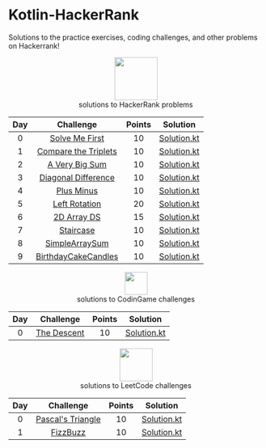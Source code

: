 # Kotlin-HackerRank
Solutions to the practice exercises, coding challenges, and other problems on Hackerrank!
<p align="center">
    <a href="#">
        <img height=85 src="https://sharp.services.greenhouse.io/production/integrations/hackerrank-color-resized-75nmq02hm.png?auto=format&fit=max&lossless=true&q=90&w=430&s=9545d538a825e5ba6ab1bf11ce9b1a24c39d7bf8560c09b65455914542050991">
    </a>
    <br>solutions to HackerRank problems
</p>


| Day |                                                          Challenge                                                         | Points |                                                                                          Solution                                                                                         |
|:---:|:--------------------------------------------------------------------------------------------------------------------------:|:------:|:-----------------------------------------------------------------------------------------------------------------------------------------------------------------------------------------:|
|  0  | [Solve Me First](https://www.hackerrank.com/challenges/solve-me-first/problem)                                              |   10   | [Solution.kt](https://github.com/herreraweb/Kotlin-HackerRank/blob/main/src/main/kotlin/SolveMeFirst.kt)                |
|  1  | [Compare the Triplets](https://www.hackerrank.com/challenges/compare-the-triplets/problem)                                  |   10   | [Solution.kt](https://github.com/herreraweb/Kotlin-HackerRank/blob/main/src/main/kotlin/CompareTheTriplets.kt)          |
|  2  | [A Very Big Sum](https://www.hackerrank.com/challenges/a-very-big-sum/problem)                                              |   10   | [Solution.kt](https://github.com/herreraweb/Kotlin-HackerRank/blob/main/src/main/kotlin/VeryBigSum.kt)                  |
|  3  | [Diagonal Difference](https://www.hackerrank.com/challenges/diagonal-difference/problem)                                    |   10   | [Solution.kt](https://github.com/herreraweb/Kotlin-HackerRank/blob/main/src/main/kotlin/DiagonalDifference.kt)          |
|  4  | [Plus Minus](https://www.hackerrank.com/challenges/plus-minus/problem)                                                      |   10   | [Solution.kt](https://github.com/herreraweb/Kotlin-HackerRank/blob/main/src/main/kotlin/PlusMinus.kt)                   |
|  5  | [Left Rotation](https://www.hackerrank.com/challenges/array-left-rotation/problem)                                           |  20   | [Solution.kt](https://github.com/herreraweb/Kotlin-HackerRank/blob/main/src/main/kotlin/LeftRotation.kt)                |
|  6  | [2D Array DS ](https://www.hackerrank.com/challenges/2d-array/problem)                                           |  15   | [Solution.kt](https://github.com/herreraweb/Kotlin-HackerRank/blob/main/src/main/kotlin/2DArrayDS.kt)                |
|  7  | [Staircase](https://www.hackerrank.com/challenges/staircase/problem)                                           |  10   | [Solution.kt](https://github.com/herreraweb/Kotlin-HackerRank/blob/main/src/main/kotlin/Staircase.kt)                |
|  8  | [SimpleArraySum](https://www.hackerrank.com/challenges/simplearraysum/problem)                                           |  10   | [Solution.kt](https://github.com/herreraweb/Kotlin-HackerRank/blob/main/src/main/kotlin/SimpleArraySum.kt)                |
|  9  | [BirthdayCakeCandles](https://www.hackerrank.com/challenges/simplearraysum/problem)                                           |  10   | [Solution.kt](https://github.com/herreraweb/Kotlin-HackerRank/blob/main/src/main/kotlin/BirthdayCakeCandles.kt)                |



<p align="center">
    <a href="#">
        <img height=45 src="https://logonoid.com/images/codingame-logo.png">
    </a>
    <br>solutions to CodinGame challenges
</p>


| Day |                                                          Challenge                                                         | Points |                                                                                          Solution                                                                                         |
|:---:|:--------------------------------------------------------------------------------------------------------------------------:|:------:|:-----------------------------------------------------------------------------------------------------------------------------------------------------------------------------------------:|
|  0  | [The Descent](https://www.codingame.com/training/easy/the-descent)                                              |   10   | [Solution.kt](https://github.com/herreraweb/Kotlin-HackerRank/blob/main/src/main/kotlin/TheDescent.kt)                |



<p align="center">
    <a href="#">
        <img height=65 src="https://miro.medium.com/max/1400/1*nFgF8PFbUBqaRVijajytog.jpeg">
    </a>
    <br>solutions to LeetCode challenges
</p>


| Day |                                                          Challenge                                                         | Points |                                                                                          Solution                                                                                         |
|:---:|:--------------------------------------------------------------------------------------------------------------------------:|:------:|:-----------------------------------------------------------------------------------------------------------------------------------------------------------------------------------------:|
|  0  | [Pascal's Triangle](https://leetcode.com/problems/pascals-triangle/)                                              |   10   | [Solution.kt](https://github.com/herreraweb/Kotlin-HackerRank/blob/main/src/main/kotlin/PascalTriangle.kt)                |
|  1  | [FizzBuzz](https://leetcode.com/problems/fizzbuzz/)                                              |   10   | [Solution.kt](https://github.com/herreraweb/Kotlin-HackerRank/blob/main/src/main/kotlin/FizzBuzz.kt)                |

